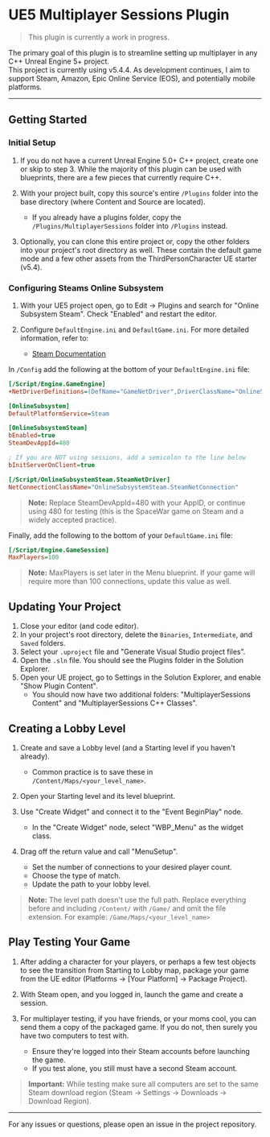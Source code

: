 # UE5 Multiplayer Sessions Plugin

> This plugin is currently a work in progress.

The primary goal of this plugin is to streamline setting up multiplayer in any C++ Unreal Engine 5+ project. <br /> 
This project is currently using v5.4.4. As development continues, I aim to support Steam, Amazon, Epic Online Service (EOS), and potentially mobile platforms.

---
## Getting Started

### Initial Setup

1. If you do not have a current Unreal Engine 5.0+ C++ project, create one or skip to step 3. While the majority of this plugin can be used with blueprints, there are a few pieces that currently require C++.

2. With your project built, copy this source's entire `/Plugins` folder into the base directory (where Content and Source are located).
    - If you already have a plugins folder, copy the `/Plugins/MultiplayerSessions` folder into `/Plugins` instead.

3. Optionally, you can clone this entire project or, copy the other folders into your project's root directory as well. These contain the default game mode and a few other assets from the ThirdPersonCharacter UE starter (v5.4).

### Configuring Steams Online Subsystem

1. With your UE5 project open, go to Edit -> Plugins and search for "Online Subsystem Steam". Check "Enabled" and restart the editor.

2. Configure `DefaultEngine.ini` and `DefaultGame.ini`. For more detailed information, refer to:
    - [Steam Documentation](https://dev.epicgames.com/documentation/en-us/unreal-engine/online-subsystem-steam?application_version=4.27)


In `/Config` add the following at the bottom of your `DefaultEngine.ini` file:

```ini
[/Script/Engine.GameEngine]
+NetDriverDefinitions=(DefName="GameNetDriver",DriverClassName="OnlineSubsystemSteam.SteamNetDriver",DriverClassNameFallback="OnlineSubsystemUtils.IpNetDriver")

[OnlineSubsystem]
DefaultPlatformService=Steam

[OnlineSubsystemSteam]
bEnabled=true
SteamDevAppId=480

; If you are NOT using sessions, add a semicolon to the line below
bInitServerOnClient=true

[/Script/OnlineSubsystemSteam.SteamNetDriver]
NetConnectionClassName="OnlineSubsystemSteam.SteamNetConnection"
```
> **Note:** Replace SteamDevAppId=480 with your AppID, or continue using 480 for testing (this is the SpaceWar game on Steam and a widely accepted practice).

Finally, add the following to the bottom of your `DefaultGame.ini` file:

```ini
[/Script/Engine.GameSession]
MaxPlayers=100
```
> **Note:**  MaxPlayers is set later in the Menu blueprint. If your game will require more than 100 connections, update this value as well.

## Updating Your Project

1. Close your editor (and code editor).
2. In your project's root directory, delete the `Binaries`, `Intermediate`, and `Saved` folders.
3. Select your `.uproject` file and "Generate Visual Studio project files".
4. Open the `.sln` file. You should see the Plugins folder in the Solution Explorer.
5. Open your UE project, go to Settings in the Solution Explorer, and enable "Show Plugin Content".
    - You should now have two additional folders: "MultiplayerSessions Content" and "MultiplayerSessions C++ Classes".

## Creating a Lobby Level

1. Create and save a Lobby level (and a Starting level if you haven't already).
    - Common practice is to save these in `/Content/Maps/<your_level_name>`.

2. Open your Starting level and its level blueprint.

3. Use "Create Widget" and connect it to the "Event BeginPlay" node.
    - In the "Create Widget" node, select "WBP_Menu" as the widget class.

4. Drag off the return value and call "MenuSetup".
    - Set the number of connections to your desired player count.
    - Choose the type of match.
    - Update the path to your lobby level.

> **Note:** The level path doesn't use the full path. Replace everything before and including `/Content/` with `/Game/` and omit the file extension. For example: `/Game/Maps/<your_level_name>`

## Play Testing Your Game

1. After adding a character for your players, or perhaps a few test objects to see the transition from Starting to Lobby map, package your game from the UE editor (Platforms -> [Your Platform] -> Package Project).

2. With Steam open, and you logged in, launch the game and create a session.

3. For multiplayer testing, if you have friends, or your moms cool, you can send them a copy of the packaged game. If you do not, then surely you have two computers to test with.
    - Ensure they're logged into their Steam accounts before launching the game. 
    - If you test alone, you still must have a second Steam account.

> **Important:** While testing make sure all computers are set to the same Steam download region (Steam -> Settings -> Downloads -> Download Region).

---

For any issues or questions, please open an issue in the project repository.